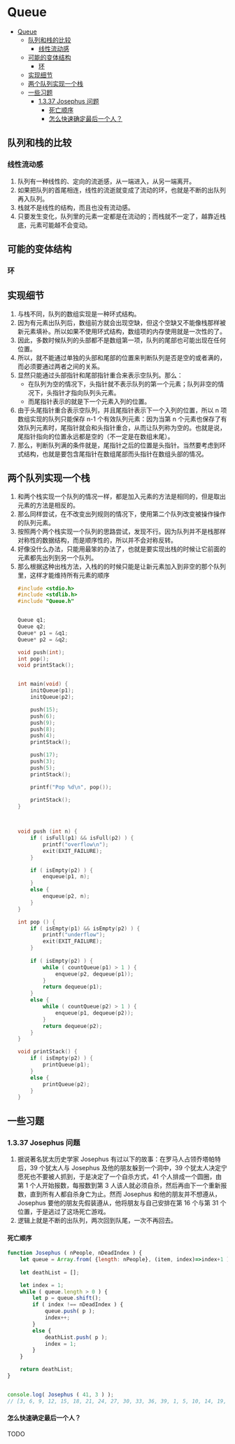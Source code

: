 # Queue


<!-- TOC -->

- [Queue](#queue)
    - [队列和栈的比较](#队列和栈的比较)
        - [线性流动感](#线性流动感)
    - [可能的变体结构](#可能的变体结构)
        - [环](#环)
    - [实现细节](#实现细节)
    - [两个队列实现一个栈](#两个队列实现一个栈)
    - [一些习题](#一些习题)
        - [1.3.37 Josephus 问题](#1337-josephus-问题)
            - [死亡顺序](#死亡顺序)
            - [怎么快速确定最后一个人？](#怎么快速确定最后一个人)

<!-- /TOC -->


## 队列和栈的比较
### 线性流动感
1. 队列有一种线性的、定向的流逝感，从一端进入，从另一端离开。
2. 如果把队列的首尾相连，线性的流逝就变成了流动的环，也就是不断的出队列再入队列。
3. 栈就不是线性的结构，而且也没有流动感。
4. 只要发生变化，队列里的元素一定都是在流动的；而栈就不一定了，越靠近栈底，元素可能越不会变动。


## 可能的变体结构
### 环


## 实现细节
1. 与栈不同，队列的数组实现是一种环式结构。
2. 因为有元素出队列后，数组前方就会出现空缺，但这个空缺又不能像栈那样被新元素填补。所以如果不使用环式结构，数组项的内存使用就是一次性的了。
3. 因此，多数时候队列的头部都不是数组第一项，队列的尾部也可能出现在任何位置。
4. 所以，就不能通过单独的头部和尾部的位置来判断队列是否是空的或者满的，而必须要通过两者之间的关系。
5. 显然只能通过头部指针和尾部指针重合来表示空队列。那么：
    * 在队列为空的情况下，头指针就不表示队列的第一个元素；队列非空的情况下，头指针才指向队列头元素。
    * 而尾指针表示的就是下一个元素入列的位置。
6. 由于头尾指针重合表示空队列，并且尾指针表示下一个入列的位置，所以 n 项数组实现的队列只能保存 n-1 个有效队列元素：因为当第 n 个元素也保存了有效队列元素时，尾指针就会和头指针重合，从而让队列称为空的。也就是说，尾指针指向的位置永远都是空的（不一定是在数组末尾）。
7. 那么，判断队列满的条件就是，尾指针之后的位置是头指针。当然要考虑到环式结构，也就是要包含尾指针在数组尾部而头指针在数组头部的情况。


## 两个队列实现一个栈
1. 和两个栈实现一个队列的情况一样，都是加入元素的方法是相同的，但是取出元素的方法是相反的。
2. 那么同样尝试，在不改变出列规则的情况下，使用第二个队列改变被操作操作的队列元素。
3. 按照两个两个栈实现一个队列的思路尝试，发现不行。因为队列并不是栈那样对称性的数据结构，而是顺序性的，所以并不会对称反转。
4. 好像没什么办法，只能用最笨的办法了，也就是要实现出栈的时候让它前面的元素都先出列到另一个队列。
5. 那么根据这种出栈方法，入栈的的时候只能是让新元素加入到非空的那个队列里，这样才能维持所有元素的顺序
    ```cpp
    #include <stdio.h>
    #include <stdlib.h>
    #include "Queue.h"


    Queue q1;
    Queue q2;
    Queue* p1 = &q1;
    Queue* p2 = &q2;

    void push(int);
    int pop();
    void printStack();


    int main(void) {
        initQueue(p1);
        initQueue(p2);

        push(15);
        push(6);
        push(9);
        push(8);
        push(4);
        printStack();

        push(17);
        push(3);
        push(5);
        printStack();

        printf("Pop %d\n", pop());
        
        printStack();
    }



    void push (int n) {
        if ( isFull(p1) && isFull(p2) ) {
            printf("overflow\n");
            exit(EXIT_FAILURE);
        }

        if ( isEmpty(p2) ) {
            enqueue(p1, n);
        }
        else {
            enqueue(p2, n);
        }
    }

    int pop () {
        if ( isEmpty(p1) && isEmpty(p2) ) {
            printf("underflow");
            exit(EXIT_FAILURE);
        }
        
        if ( isEmpty(p2) ) {
            while ( countQueue(p1) > 1 ) {
                enqueue(p2, dequeue(p1));
            }
            return dequeue(p1);
        }
        else {
            while ( countQueue(p2) > 1 ) {
                enqueue(p1, dequeue(p2));
            }
            return dequeue(p2);
        }
    }

    void printStack() {
        if ( isEmpty(p2) ) {
            printQueue(p1);
        }
        else {
            printQueue(p2);
        }
    }
    ```


## 一些习题
### 1.3.37 Josephus 问题
1. 据说著名犹太历史学家 Josephus 有过以下的故事：在罗马人占领乔塔帕特后，39 个犹太人与 Josephus 及他的朋友躲到一个洞中，39 个犹太人决定宁愿死也不要被人抓到，于是决定了一个自杀方式，41 个人排成一个圆圈，由第 1 个人开始报数，每报数到第 3 人该人就必须自杀，然后再由下一个重新报数，直到所有人都自杀身亡为止。然而 Josephus 和他的朋友并不想遵从，Josephus 要他的朋友先假装遵从，他将朋友与自己安排在第 16 个与第 31 个位置，于是逃过了这场死亡游戏。
2. 逻辑上就是不断的出队列，两次回到队尾，一次不再回去。

#### 死亡顺序
```js
function Josephus ( nPeople, nDeadIndex ) {
    let queue = Array.from( {length: nPeople}, (item, index)=>index+1 );
    
    let deathList = [];

    let index = 1;
    while ( queue.length > 0 ) {
        let p = queue.shift();
        if ( index !== nDeadIndex ) {
            queue.push( p );
            index++;
        }
        else {
            deathList.push( p );
            index = 1;
        }
    }

    return deathList;
}


console.log( Josephus ( 41, 3 ) );
// [3, 6, 9, 12, 15, 18, 21, 24, 27, 30, 33, 36, 39, 1, 5, 10, 14, 19, 23, 28, 32, 37, 41, 7, 13, 20, 26, 34, 40, 8, 17, 29, 38, 11, 25, 2, 22, 4, 35, 16, 31]
```

#### 怎么快速确定最后一个人？
TODO
